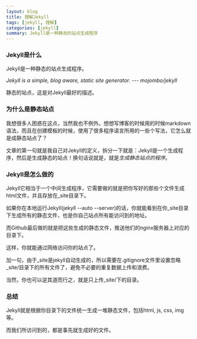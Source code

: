 ```yaml
---
layout: blog
title: 理解Jekyll
tags: [jekyll, 理解]
categories: [jekyll]
summary: Jekyll是一种静态的站点生成程序
---
```

### Jekyll是什么
Jekyll是一种静态的站点生成程序。

<cite>Jekyll is a simple, blog aware, static site generator. --- mojombo/jekyll</cite>

静态的站点，这是对Jekyll最好的描述。
### 为什么是静态站点
我想很多人困惑在这点，当然我也不例外。想想写博客的时候用的时候markdown语法，而且在创建模板的时候，使用了很多程序语言所用的一些个写法，它怎么就是成静态站点了？

文章的第一句就是我自己对Jekyll的定义，拆分一下就是：Jekyll是一个生成程序，然后是生成静态的站点！换句话说就是，就是*生成静态站点的程序*。

### Jekyll是怎么做的
Jekyll它相当于一个中间生成程序，它需要做的就是把你写好的那些个文件生成html文件，并且存放在_site目录下。

如果你在本地运行Jekyll(jekyll --auto --server)的话，你就能看到在你_site目录下生成所有的静态文件，也是你自己站点所有能访问到的地址。

而Github最后做的就是把这些生成的静态文件，推送他们的nginx服务器上对应的目录下。

这样，你就能通过网络访问你的站点了。

加一句，由于\_site是jekyll自动生成的，所以需要在.gitignore文件里设置忽略\_site/目录下的所有文件了，避免不必要的重复数据上传和浪费。

当然，你也可以逆其道而行之，就是只上传_site/下的目录。
### 总结
Jekyll就是根据你目录下的文件统一生成一堆静态文件，包括html, js, css, img等。

而我们所访问到的，都是事先就生成好的文件。

